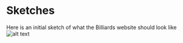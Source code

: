 # Sketches
Here is an initial sketch of what the Billiards website should look like
![alt text](C:\Users\yico1\Downloads\sketch.jpg)

